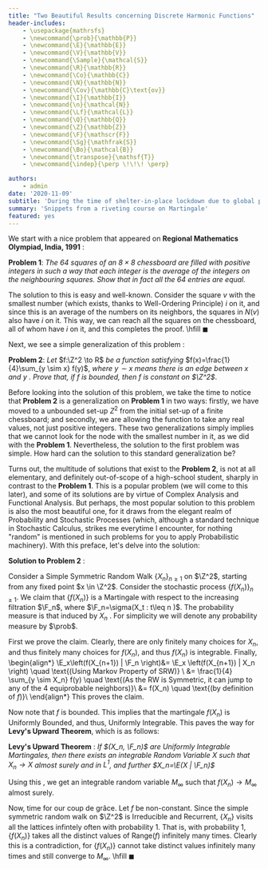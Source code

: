 ```yaml
---
title: "Two Beautiful Results concerning Discrete Harmonic Functions"
header-includes:
    - \usepackage{mathrsfs}
    - \newcommand{\prob}{\mathbb{P}}
    - \newcommand{\E}{\mathbb{E}}
    - \newcommand{\V}{\mathbb{V}}
    - \newcommand{\Sample}{\mathcal{S}}
    - \newcommand{\R}{\mathbb{R}}
    - \newcommand{\Co}{\mathbb{C}}
    - \newcommand{\N}{\mathbb{N}}
    - \newcommand{\Cov}{\mathbb{C}\text{ov}}
    - \newcommand{\I}{\mathbb{I}}
    - \newcommand{\n}{\mathcal{N}}
    - \newcommand{\Lf}{\mathcal{L}}
    - \newcommand{\Q}{\mathbb{Q}}
    - \newcommand{\Z}{\mathbb{Z}}
    - \newcommand{\F}{\mathscr{F}}
    - \newcommand{\Sg}{\mathfrak{S}}
    - \newcommand{\Bo}{\mathcal{B}}
    - \newcommand{\transpose}{\mathsf{T}}
    - \newcommand{\indep}{\perp \!\!\! \perp}

authors: 
    - admin
date: '2020-11-09'
subtitle: 'During the time of shelter-in-place lockdown due to global pandemic of COVID-19'
summary: 'Snippets from a riveting course on Martingale'
featured: yes
---
```


We start with a nice problem that appeared on **Regional Mathematics Olympiad, India, 1991** :


**Problem 1**: *The $64$ squares of an $8 \times 8$ chessboard are filled with positive integers in such a way that each integer is the average of the integers on the neighbouring squares. Show that in fact all the $64$ entries are equal.*

The solution to this is easy and well-known. Consider the square $v$ with the smallest number (which exists, thanks to Well-Ordering Principle) $i$ on it, and since this is an average of the numbers on its neighbors, the squares in $N(v)$ also have $i$ on it. This way, we can reach all the squares on the chessboard, all of whom have $i$ on it, and this completes the proof. \hfill $\blacksquare$

Next, we see a simple generalization of this problem :

**Problem 2**: *Let* $f:\Z^2 \to R$ *be a function satisfying* $f(x)=\frac{1}{4}\sum_{y \sim x} f(y)$, *where $y \sim x$ means there is an edge between $x$ and $y$ . Prove that, if $f$ is bounded, then $f$ is constant on $\Z^2$*.

Before looking into the solution of this problem, we take the time to notice that **Problem 2** is a generalization on **Problem 1** in two ways: firstly, we have moved to a unbounded set-up $Z^2$ from the initial set-up of a finite chessboard; and secondly, we are  allowing the function to take any real values, not just positive integers. These two generalizations simply implies that we cannot look for the node with the smallest number in it, as we did with the **Problem 1**. Nevertheless, the solution to the first problem was simple. How hard can the solution to this standard generalization be?

Turns out, the multitude of solutions that exist to the **Problem 2**, is not at all elementary, and definitely out-of-scope of a high-school student, sharply in contrast to the **Problem 1**. This is a popular problem (we will come to this later), and some of its solutions are by virtue of Complex Analysis and Functional Analysis. But perhaps, the most popular solution to this problem is also the most beautiful one, for it draws from the elegant realm of Probability and Stochastic Processes (which, although a standard technique in Stochastic Calculus, strikes me everytime I encounter, for nothing "random" is mentioned in such problems for you to apply Probabilistic machinery). With this preface, let's delve into the solution:

**Solution to Problem 2** :

Consider a Simple Symmetric Random Walk $\{X_n\}_{n \geq 1}$ on $\Z^2$, starting from any fixed point $x \in \Z^2$.  Consider the stochastic process $\{f(X_n)\}_{n \geq 1}$. We claim that $\{f(X_n)\}$ is a Martingale with respect to the increasing filtration $\F_n$, where $\F_n=\sigma(X_t : t\leq n )$. The probability measure is that induced by $X_n$ . For simplicity we will denote any probability measure by $\prob$.

First we prove the claim. Clearly, there are only finitely many choices for $X_n$, and thus finitely many choices for $f(X_n)$, and thus $f(X_n)$ is integrable. Finally, 
\begin{align*}
\E_x\left(f(X_{n+1}) | \F_n  \right)&= \E_x \left(f(X_{n+1}) | X_n \right) \quad \text{(Using Markov Property of SRW)} \\
&= \frac{1}{4}  \sum_{y \sim X_n} f(y) \quad \text{(As the RW is Symmetric, it can jump to any of the $4$ equiprobable neighbors)}\\
&= f(X_n) \quad \text{(by definition of $f$)}\\
\end{align*}
This proves the claim.

Now note that $f$ is bounded. This implies that the martingale $f(X_n)$ is Uniformly Bounded, and thus, Uniformly Integrable. This paves the way for **Levy's Upward Theorem**, which is as follows:

**Levy's Upward Theorem** :
*If $(X_n, \F_n)$ are Uniformly Integrable Martingales, then there exists an integrable Random Variable $X$ such that $X_n \to X$ almost surely and in $L^1$, and further $X_n=\E(X | \F_n)$*

Using this , we get an integrable random variable $M_{\infty}$ such that $f(X_n) \to M_{\infty}$ almost surely. 

Now, time for our coup de grâce. Let $f$ be non-constant. Since the simple symmetric random walk on $\Z^2$ is Irreducible and Recurrent, $\{X_n\}$ visits all the lattices infintely often with probability 1. That is, with probability 1, $\{f(X_n)\}$ takes all the distinct values of Range$(f)$ infinitely many times. Clearly this is a contradiction, for $\{f(X_n)\}$ cannot take distinct values infinitely many times and still converge to $M_{\infty}$. \hfill $\blacksquare$


